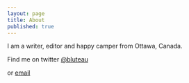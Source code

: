 ```yaml
---
layout: page
title: About
published: true
---
```


I am a writer, editor and happy camper from Ottawa, Canada.

Find me on twitter [@bluteau](http://twitter.com/bluteau)

or [email](mailto://bluteau@gmail.com)